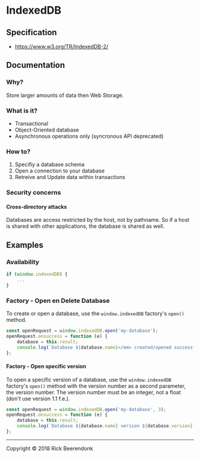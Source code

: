 # IndexedDB

## Specification

* https://www.w3.org/TR/IndexedDB-2/

## Documentation

### Why?

Store larger amounts of data then Web Storage.

### What is it?

* Transactional
* Object-Oriented database
* Asynchronous operations only (syncronous API deprecated)

### How to?

1. Specifiy a database schema
2. Open a connection to your database
3. Retreive and Update data within transactions

### Security concerns

#### Cross-directory attacks
Databases are access restricted by the host, not by pathname. So if a host is shared with other applications, the database is shared as well.

## Examples

### Availability

```javascript
if (window.indexedDB) {
    ...
}
```

### Factory - Open en Delete Database

To create or open a database, use the ```window.indexedDB``` factory's ```open()``` method.

```javascript
const openRequest = window.indexedDB.open('my-database');
openRequest.onsuccess = function (e) {
    database = this.result;
    console.log(`Database ${database.name}</em> created/opened successfully.`);
};
```

#### Factory - Open specific version

To open a specific version of a database, use the ```window.indexedDB``` factory's ```open()``` method with the version number as a second parameter, the version number. The version number must be an integer, not a float (don't use version 1.1 f.e.).

```javascript
const openRequest = window.indexedDB.open('my-database', 3);
openRequest.onsuccess = function (e) {
    database = this.result;
    console.log(`Database ${database.name} version ${database.version} opened successfully.`);
};
```

---

Copyright © 2018 Rick Beerendonk
